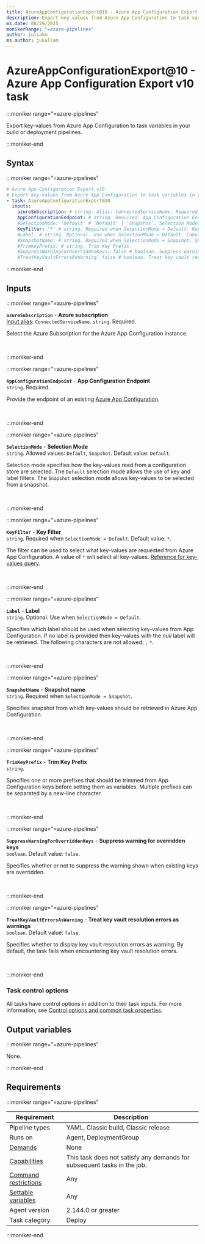 ```yaml
---
title: AzureAppConfigurationExport@10 - Azure App Configuration Export v10 task
description: Export key-values from Azure App Configuration to task variables in your build or deployment pipelines.
ms.date: 08/29/2025
monikerRange: "=azure-pipelines"
author: juliakm
ms.author: jukullam
---
```


# AzureAppConfigurationExport@10 - Azure App Configuration Export v10 task

<!-- :::description::: -->
:::moniker range="=azure-pipelines"

<!-- :::editable-content name="description"::: -->
Export key-values from Azure App Configuration to task variables in your build or deployment pipelines.
<!-- :::editable-content-end::: -->

:::moniker-end
<!-- :::description-end::: -->

<!-- :::syntax::: -->
## Syntax

:::moniker range="=azure-pipelines"

```yaml
# Azure App Configuration Export v10
# Export key-values from Azure App Configuration to task variables in your build or deployment pipelines.
- task: AzureAppConfigurationExport@10
  inputs:
    azureSubscription: # string. Alias: ConnectedServiceName. Required. Azure subscription. 
    AppConfigurationEndpoint: # string. Required. App Configuration Endpoint. 
    #SelectionMode: 'Default' # 'Default' | 'Snapshot'. Selection Mode. Default: Default.
    KeyFilter: '*' # string. Required when SelectionMode = Default. Key Filter. Default: *.
    #Label: # string. Optional. Use when SelectionMode = Default. Label. 
    #SnapshotName: # string. Required when SelectionMode = Snapshot. Snapshot name. 
    #TrimKeyPrefix: # string. Trim Key Prefix. 
    #SuppressWarningForOverriddenKeys: false # boolean. Suppress warning for overridden keys. Default: false.
    #TreatKeyVaultErrorsAsWarning: false # boolean. Treat key vault resolution errors as warnings. Default: false.
```

:::moniker-end
<!-- :::syntax-end::: -->

<!-- :::inputs::: -->
## Inputs

<!-- :::item name="azureSubscription"::: -->
:::moniker range="=azure-pipelines"

**`azureSubscription`** - **Azure subscription**<br>
[Input alias](index.md#what-are-task-input-aliases): `ConnectedServiceName`. `string`. Required.<br>
<!-- :::editable-content name="helpMarkDown"::: -->
Select the Azure Subscription for the Azure App Configuration instance.
<!-- :::editable-content-end::: -->
<br>

:::moniker-end
<!-- :::item-end::: -->
<!-- :::item name="AppConfigurationEndpoint"::: -->
:::moniker range="=azure-pipelines"

**`AppConfigurationEndpoint`** - **App Configuration Endpoint**<br>
`string`. Required.<br>
<!-- :::editable-content name="helpMarkDown"::: -->
Provide the endpoint of an existing [Azure App Configuration](/azure/azure-app-configuration/concept-key-value).
<!-- :::editable-content-end::: -->
<br>

:::moniker-end
<!-- :::item-end::: -->
<!-- :::item name="SelectionMode"::: -->
:::moniker range="=azure-pipelines"

**`SelectionMode`** - **Selection Mode**<br>
`string`. Allowed values: `Default`, `Snapshot`. Default value: `Default`.<br>
<!-- :::editable-content name="helpMarkDown"::: -->
Selection mode specifies how the key-values read from a configuration store are selected. The `Default` selection mode allows the use of key and label filters. The `Snapshot` selection mode allows key-values to be selected from a snapshot.
<!-- :::editable-content-end::: -->
<br>

:::moniker-end
<!-- :::item-end::: -->
<!-- :::item name="KeyFilter"::: -->
:::moniker range="=azure-pipelines"

**`KeyFilter`** - **Key Filter**<br>
`string`. Required when `SelectionMode = Default`. Default value: `*`.<br>
<!-- :::editable-content name="helpMarkDown"::: -->
The filter can be used to select what key-values are requested from Azure App Configuration. A value of `*` will select all key-values. [Reference for key-values query](/azure/azure-app-configuration/concept-key-value#query-key-values).
<!-- :::editable-content-end::: -->
<br>

:::moniker-end
<!-- :::item-end::: -->
<!-- :::item name="Label"::: -->
:::moniker range="=azure-pipelines"

**`Label`** - **Label**<br>
`string`. Optional. Use when `SelectionMode = Default`.<br>
<!-- :::editable-content name="helpMarkDown"::: -->
Specifies which label should be used when selecting key-values from App Configuration. If no label is provided then key-values with the _null_ label will be retrieved. The following characters are not allowed: `,` `*`.
<!-- :::editable-content-end::: -->
<br>

:::moniker-end
<!-- :::item-end::: -->
<!-- :::item name="SnapshotName"::: -->
:::moniker range="=azure-pipelines"

**`SnapshotName`** - **Snapshot name**<br>
`string`. Required when `SelectionMode = Snapshot`.<br>
<!-- :::editable-content name="helpMarkDown"::: -->
Specifies snapshot from which key-values should be retrieved in Azure App Configuration.
<!-- :::editable-content-end::: -->
<br>

:::moniker-end
<!-- :::item-end::: -->
<!-- :::item name="TrimKeyPrefix"::: -->
:::moniker range="=azure-pipelines"

**`TrimKeyPrefix`** - **Trim Key Prefix**<br>
`string`.<br>
<!-- :::editable-content name="helpMarkDown"::: -->
Specifies one or more prefixes that should be trimmed from App Configuration keys before setting them as variables. Multiple prefixes can be separated by a new-line character.
<!-- :::editable-content-end::: -->
<br>

:::moniker-end
<!-- :::item-end::: -->
<!-- :::item name="SuppressWarningForOverriddenKeys"::: -->
:::moniker range="=azure-pipelines"

**`SuppressWarningForOverriddenKeys`** - **Suppress warning for overridden keys**<br>
`boolean`. Default value: `false`.<br>
<!-- :::editable-content name="helpMarkDown"::: -->
Specifies whether or not to suppress the warning shown when existing keys are overridden.
<!-- :::editable-content-end::: -->
<br>

:::moniker-end
<!-- :::item-end::: -->
<!-- :::item name="TreatKeyVaultErrorsAsWarning"::: -->
:::moniker range="=azure-pipelines"

**`TreatKeyVaultErrorsAsWarning`** - **Treat key vault resolution errors as warnings**<br>
`boolean`. Default value: `false`.<br>
<!-- :::editable-content name="helpMarkDown"::: -->
Specifies whether to display key vault resolution errors as warning. By default, the task fails when encountering key vault resolution errors.
<!-- :::editable-content-end::: -->
<br>

:::moniker-end
<!-- :::item-end::: -->

### Task control options

All tasks have control options in addition to their task inputs. For more information, see [Control options and common task properties](/azure/devops/pipelines/yaml-schema/steps-task#common-task-properties).
<!-- :::inputs-end::: -->

<!-- :::outputVariables::: -->
## Output variables

:::moniker range="=azure-pipelines"

None.

:::moniker-end
<!-- :::outputVariables-end::: -->

<!-- :::remarks::: -->
<!-- :::editable-content name="remarks"::: -->
<!-- :::editable-content-end::: -->
<!-- :::remarks-end::: -->

<!-- :::examples::: -->
<!-- :::editable-content name="examples"::: -->
<!-- :::editable-content-end::: -->
<!-- :::examples-end::: -->

<!-- :::properties::: -->
## Requirements

:::moniker range="=azure-pipelines"

| Requirement | Description |
|-------------|-------------|
| Pipeline types | YAML, Classic build, Classic release |
| Runs on | Agent, DeploymentGroup |
| [Demands](/azure/devops/pipelines/process/demands) | None |
| [Capabilities](/azure/devops/pipelines/agents/agents#capabilities) | This task does not satisfy any demands for subsequent tasks in the job. |
| [Command restrictions](/azure/devops/pipelines/security/templates#agent-logging-command-restrictions) | Any |
| [Settable variables](/azure/devops/pipelines/security/templates#agent-logging-command-restrictions) | Any |
| Agent version |  2.144.0 or greater |
| Task category | Deploy |

:::moniker-end
<!-- :::properties-end::: -->

<!-- :::see-also::: -->
<!-- :::editable-content name="seeAlso"::: -->
<!-- :::editable-content-end::: -->
<!-- :::see-also-end::: -->